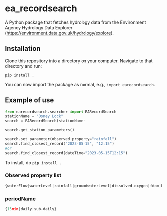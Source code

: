 # ea_recordsearch
A Python package that fetches hydrology data from the Environment Agency Hydrology Data Explorer (https://environment.data.gov.uk/hydrology/explore).


## Installation 

Clone this repository into a directory on your computer. Navigate to that directory and run: 

```
pip install .
```

You can now import the package as normal, e.g., `import earecordsearch`.

## Example of use
```python
from earecordsearch.searcher import EARecordSearch
stationName = "Osney Lock"
search = EARecordSearch(stationName)

search.get_station_parameters()

search.set_parameter(observed_property="rainfall")
search.find_closest_record("2023-05-15", "12:15")
#or
search.find_closest_record(dateTime="2023-05-15T12:15")
```

To install, do `pip install .`

### Observed property list
```python
{waterFlow|waterLevel|rainfall|groundwaterLevel|dissolved-oxygen|fdom|bga|turbidity|chlorophyll|conductivity|temperature|ammonium|nitrate|ph}
```
### periodName
```python
{15min|daily|sub-daily}
```
